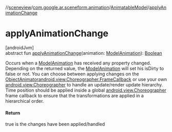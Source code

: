 //[sceneview](../../../index.md)/[com.google.ar.sceneform.animation](../index.md)/[AnimatableModel](index.md)/[applyAnimationChange](apply-animation-change.md)

# applyAnimationChange

[androidJvm]\
abstract fun [applyAnimationChange](apply-animation-change.md)(animation: [ModelAnimation](../-model-animation/index.md)): [Boolean](https://kotlinlang.org/api/latest/jvm/stdlib/kotlin/-boolean/index.html)

Occurs when a [ModelAnimation](../-model-animation/index.md) has received any property changed. Depending on the returned value, the [ModelAnimation](../-model-animation/index.md) will set his isDirty to false or not. You can choose between applying changes on the [ObjectAnimator](https://developer.android.com/reference/kotlin/android/animation/ObjectAnimator.html)[android.view.Choreographer.FrameCallback](https://developer.android.com/reference/kotlin/android/view/Choreographer.FrameCallback.html) or use your own [android.view.Choreographer](https://developer.android.com/reference/kotlin/android/view/Choreographer.html) to handle an update/render update hierarchy. Time position should be applied inside a global [android.view.Choreographer](https://developer.android.com/reference/kotlin/android/view/Choreographer.html) frame callback to ensure that the transformations are applied in a hierarchical order.

#### Return

true is the changes have been applied/handled
